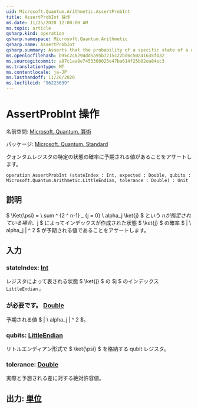 ```yaml
---
uid: Microsoft.Quantum.Arithmetic.AssertProbInt
title: AssertProbInt 操作
ms.date: 11/25/2020 12:00:00 AM
ms.topic: article
qsharp.kind: operation
qsharp.namespace: Microsoft.Quantum.Arithmetic
qsharp.name: AssertProbInt
qsharp.summary: Asserts that the probability of a specific state of a quantum register has the expected value.
ms.openlocfilehash: b95c2c6294dd5a95b7215c22bd6c50a41635f432
ms.sourcegitcommit: a87c1aa8e7453360025e47ba614f25b02ea84ec3
ms.translationtype: MT
ms.contentlocale: ja-JP
ms.lasthandoff: 11/26/2020
ms.locfileid: "96223699"
---
```

# <a name="assertprobint-operation"></a>AssertProbInt 操作

名前空間: [Microsoft. Quantum. 算術](xref:Microsoft.Quantum.Arithmetic)

パッケージ: [Microsoft. Quantum. Standard](https://nuget.org/packages/Microsoft.Quantum.Standard)


クォンタムレジスタの特定の状態の確率に予期される値があることをアサートします。

```qsharp
operation AssertProbInt (stateIndex : Int, expected : Double, qubits : Microsoft.Quantum.Arithmetic.LittleEndian, tolerance : Double) : Unit
```


## <a name="description"></a>説明

$ \Ket{\psi} = \ sum ^ {2 ^ n-1} _ {j = 0} \ alpha_j \ket{j} $ という $n が指定されている場合、$j $ によってインデックスが作成された状態 $ \ket{j} $ の確率 $ | \ alpha_j | ^ 2 $ が予期される値であることをアサートします。

## <a name="input"></a>入力

### <a name="stateindex--int"></a>stateIndex: [Int](xref:microsoft.quantum.lang-ref.int)

レジスタによって表される状態 $ \ket{j} $ の $j $ のインデックス `LittleEndian` 。


### <a name="expected--double"></a>が必要です。 [Double](xref:microsoft.quantum.lang-ref.double)

予期される値 $ | \ alpha_j | ^ 2 $。


### <a name="qubits--littleendian"></a>qubits: [LittleEndian](xref:Microsoft.Quantum.Arithmetic.LittleEndian)

リトルエンディアン形式で $ \ket{\psi} $ を格納する qubit レジスタ。


### <a name="tolerance--double"></a>tolerance: [Double](xref:microsoft.quantum.lang-ref.double)

実際と予想される差に対する絶対許容値。



## <a name="output--unit"></a>出力: [単位](xref:microsoft.quantum.lang-ref.unit)


